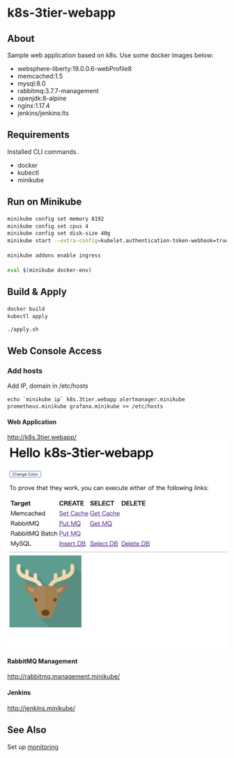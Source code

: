 # k8s-3tier-webapp

## About
Sample web application based on k8s.
Use some docker images below:
* websphere-liberty:19.0.0.6-webProfile8
* memcached:1.5
* mysql:8.0
* rabbitmq:3.7.7-management
* openjdk:8-alpine
* nginx:1.17.4
* jenkins/jenkins:lts

## Requirements
Installed CLI commands.
* docker
* kubectl
* minikube

## Run on Minikube
```bash
minikube config set memory 8192
minikube config set cpus 4
minikube config set disk-size 40g
minikube start --extra-config=kubelet.authentication-token-webhook=true --extra-config=kubelet.authorization-mode=Webhook --kubernetes-version=v1.15.4

minikube addons enable ingress

eval $(minikube docker-env)
```

## Build & Apply
`docker build`  
`kubectl apply`
```
./apply.sh
```

## Web Console Access

### Add hosts
Add IP, domain in /etc/hosts
```
echo `minikube ip` k8s.3tier.webapp alertmanager.minikube prometheus.minikube grafana.minikube >> /etc/hosts
```

#### Web Application
http://k8s.3tier.webapp/
![top.png](./docs/top.png)

#### RabbitMQ Management
http://rabbitmq.management.minikube/

#### Jenkins
http://jenkins.minikube/

## See Also
Set up [monitoring](kubernetes/monitoring/README.md)
